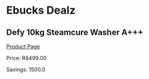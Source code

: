 
# Ebucks Dealz
## Defy 10kg Steamcure Washer A+++
[Product Page](https://www.ebucks.com/web/shop/productSelected.do?prodId=1162523379&catId=704983786)

Price: R8499.00

Savings: 1500.0


	